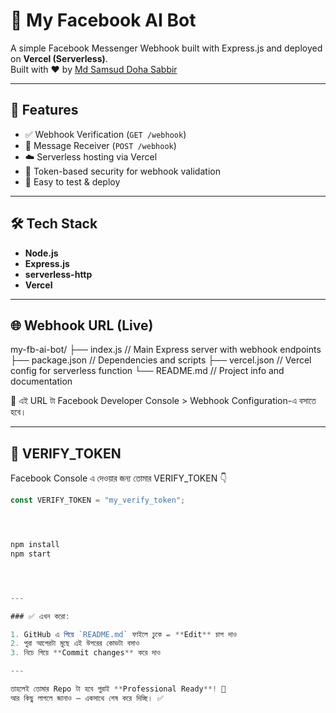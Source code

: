 # 🤖 My Facebook AI Bot

A simple Facebook Messenger Webhook built with Express.js and deployed on **Vercel (Serverless)**.  
Built with ❤️ by [Md Samsud Doha Sabbir](https://github.com/Mdsamsuddohasabbir1)

---

## 🚀 Features

- ✅ Webhook Verification (`GET /webhook`)
- 📩 Message Receiver (`POST /webhook`)
- ☁️ Serverless hosting via Vercel
- 🔐 Token-based security for webhook validation
- 🧪 Easy to test & deploy

---

## 🛠 Tech Stack

- **Node.js**
- **Express.js**
- **serverless-http**
- **Vercel**

---

## 🌐 Webhook URL (Live)


my-fb-ai-bot/
├── index.js            // Main Express server with webhook endpoints
├── package.json        // Dependencies and scripts
├── vercel.json         // Vercel config for serverless function
└── README.md           // Project info and documentation


📌 এই URL টা Facebook Developer Console > Webhook Configuration-এ বসাতে হবে।

---

## 🔐 VERIFY_TOKEN

Facebook Console এ দেওয়ার জন্য তোমার VERIFY_TOKEN 👇

```js
const VERIFY_TOKEN = "my_verify_token";




npm install
npm start




---

### ✅ এখন করো:

1. GitHub এ গিয়ে `README.md` ফাইলে ঢুকে ✏️ **Edit** চাপ দাও  
2. পুরা আগেরটা মুছে এই উপরের কোডটা বসাও  
3. নিচে গিয়ে **Commit changes** করে দাও

---

তাহলেই তোমার Repo টা হবে পুরাই **Professional Ready**! 🚀  
আর কিছু লাগলে জানাও — একসাথে শেষ করে দিচ্ছি। ✅
